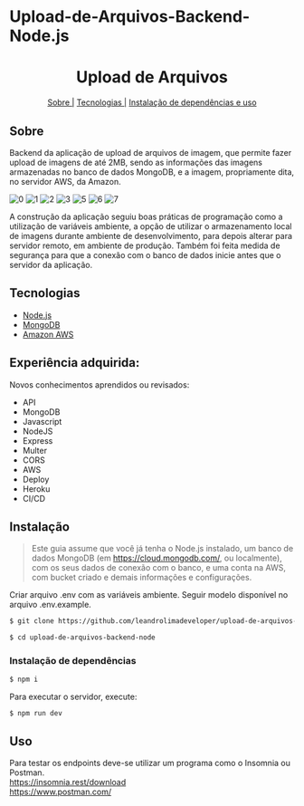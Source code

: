 # Upload-de-Arquivos-Backend-Node.js

<h1 align="center">Upload de Arquivos</h1>
<p align="center">
    <a href="#sobre">Sobre |</a>
    <a href="#tecnologias">Tecnologias |</a>
    <a href="#instalação">Instalação de dependências e uso</a>
</p>

## Sobre
Backend da aplicação de upload de arquivos de imagem, que permite fazer upload de imagens de até 2MB, sendo as informações das imagens armazenadas no banco de dados MongoDB,  e a imagem, propriamente dita, no servidor AWS, da Amazon.

![0](https://user-images.githubusercontent.com/76854209/189429847-dbc1c146-0c59-49b6-b14a-a8f3738d5962.jpg)
![1](https://user-images.githubusercontent.com/76854209/189429851-61c54467-d893-49f2-8a0a-b2d4f9a68b32.jpg)
![2](https://user-images.githubusercontent.com/76854209/189429853-d64fb2f6-a986-4525-abc3-cf79b82cc407.jpg)
![3](https://user-images.githubusercontent.com/76854209/189429854-81b27679-822a-41e5-bc17-44165f74ef44.jpg)
![5](https://user-images.githubusercontent.com/76854209/189429856-f2197ee9-f3f3-4e42-89f0-64d09ccd731f.jpg)
![6](https://user-images.githubusercontent.com/76854209/189429859-14daa34d-97c0-48da-9d2a-77dcf602ed61.jpg)
![7](https://user-images.githubusercontent.com/76854209/189429860-57d28e44-bda8-4c06-aa1d-62595b1bb1f2.jpg)


A construção da aplicação seguiu boas práticas de programação como a utilização de variáveis ambiente, a opção de utilizar o armazenamento local de imagens durante ambiente de desenvolvimento, para depois alterar para servidor remoto, em ambiente de produção. Também foi feita medida de segurança para que a conexão com o banco de dados inicie antes que o servidor da aplicação.

## Tecnologias
<ul>
    <li><a href="https://nodejs.org/" alt="Node.js">Node.js</a></li>
    <li><a href="https://www.mongodb.com/" alt="MongoDB">MongoDB</a></li>
    <li><a href="https://aws.amazon.com/" alt="Amazon AWS">Amazon AWS</a></li>
</ul>

## Experiência adquirida:
Novos conhecimentos aprendidos ou revisados:
- API
- MongoDB
- Javascript
- NodeJS
- Express
- Multer
- CORS
- AWS 
- Deploy
- Heroku
- CI/CD

## Instalação
> Este guia assume que você já tenha o Node.js instalado, um banco de dados MongoDB (em https://cloud.mongodb.com/, ou localmente), com os seus dados de conexão com o banco, e uma conta na AWS, com bucket criado e demais informações e configurações.

Criar arquivo .env com as variáveis ambiente. Seguir modelo disponível no arquivo .env.example.

```bash
$ git clone https://github.com/leandrolimadeveloper/upload-de-arquivos-backend-node

$ cd upload-de-arquivos-backend-node

```

### Instalação de dependências
```bash
$ npm i
```

Para executar o servidor, execute:
```
$ npm run dev
```

## Uso
Para testar os endpoints deve-se utilizar um programa como o Insomnia ou Postman.</br>
https://insomnia.rest/download</br>
https://www.postman.com/
